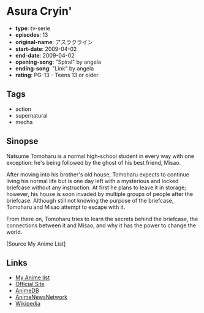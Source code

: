# Asura Cryin'

-   **type**: tv-serie
-   **episodes**: 13
-   **original-name**: アスラクライン
-   **start-date**: 2009-04-02
-   **end-date**: 2009-04-02
-   **opening-song**: "Spiral" by angela
-   **ending-song**: "Link" by angela
-   **rating**: PG-13 - Teens 13 or older

## Tags

-   action
-   supernatural
-   mecha

## Sinopse

Natsume Tomoharu is a normal high-school student in every way with one exception: he's being followed by the ghost of his best friend, Misao.

After moving into his brother's old house, Tomoharu expects to continue living his normal life but is one day left with a mysterious and locked briefcase without any instruction. At first he plans to leave it in storage; however, his house is soon invaded by multiple groups of people after the briefcase. Although still not knowing the purpose of the briefcase, Tomoharu and Misao attempt to escape with it.

From there on, Tomoharu tries to learn the secrets behind the briefcase, the connections between it and Misao, and why it has the power to change the world.

[Source My Anime List]

## Links

-   [My Anime list](https://myanimelist.net/anime/5342/Asura_Cryin)
-   [Official Site](http://king-cr.jp/special/asura/)
-   [AnimeDB](http://anidb.info/perl-bin/animedb.pl?show=anime&aid=6374)
-   [AnimeNewsNetwork](http://www.animenewsnetwork.com/encyclopedia/anime.php?id=10380)
-   [Wikipedia](http://en.wikipedia.org/wiki/Asura_Cryin)
